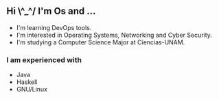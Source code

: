 ## Hi \\^_^/ I'm Os and ...

- I'm learning DevOps tools.
- I'm interested in Operating Systems, Networking and Cyber Security.
- I'm studying a Computer Science Major at Ciencias-UNAM.

### I am experienced with
- Java 
- Haskell
- GNU/Linux 

<!--
**osrm17/osrm17** is a ✨ _special_ ✨ repository because its `README.md` (this file) appears on your GitHub profile.

Here are some ideas to get you started:

- 🔭 I’m currently working on ...
- 🌱 I’m currently learning ...
- 👯 I’m looking to collaborate on ...
- 🤔 I’m looking for help with ...
- 💬 Ask me about ...
- 📫 How to reach me: ...
- 😄 Pronouns: ...
- ⚡ Fun fact: ...
-->
